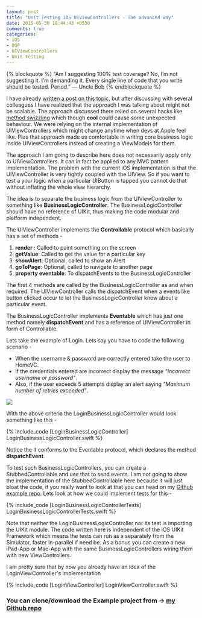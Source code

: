 ```yaml
---
layout: post
title: "Unit Testing iOS UIViewControllers - The advanced way"
date: 2015-05-30 18:44:43 +0530
comments: true
categories:
- iOS
- OOP
- UIViewControllers
- Unit Testing
---
```

{% blockquote %}
“Am I suggesting 100% test coverage? No, I’m not suggesting it. I’m demanding it. Every single line of code that you write should be tested. Period.”
― Uncle Bob
{% endblockquote %}

I have already [written a post on this topic](http://tapthaker.github.io/blog/2015/03/28/unit-testing-ioss-uiviewcontrollers/), but after discussing with several colleagues
I have realized that the approach I was talking about might not be scalable. The approach discussed there relied on several hacks like [method swizzling](http://nshipster.com/method-swizzling/) which though **cool** could cause some unexpected behaviour.
We were relying on the internal implementation of UIViewControllers which might change anytime when devs at Apple feel like. Plus that approach made us comfortable in writing core business logic inside
UIViewControllers instead of creating a ViewModels for them.

The approach I am going to describe here does not necessarily apply only to UIViewControllers. It can in fact be applied to any MVC pattern implementation. The problem with the current iOS implementation is that
the UIViewController is very tightly coupled with the UIView. So if you want to test a your logic when a particular UIButton is tapped you cannot do that without inflating the whole view hierarchy.

<!-- more -->

The idea is to separate the business logic from the UIViewController to something like **BusinessLogicController**.
The BusinessLogicController should have no reference of UIKit, thus making the code modular and platform independent.

The UIViewController implements the **Controllable** protocol which basically has a set of methods -

1. **render** : Called to paint something on the screen
2. **getValue**: Called to get the value for a particular key
3. **showAlert**: Optional, called to show an Alert
4. **goToPage**: Optional, called to navigate to another page
5. **property eventable**: To dispatchEvents to the BusinessLogicController

The first 4 methods are called by the BusinessLogicController as and when required. The UIViewController
calls the dispatchEvent when a events like button clicked occur to let the BusinessLogicController know
about a particular event.

The BusinessLogicController implements **Eventable** which has just one method namely **dispatchEvent** and has a reference of UIViewController in form of
Controllable.

Lets take the example of Login. Lets say you have to code the following scenario -

- When the username & password are correctly entered take the user to HomeVC.
- If the credentials entered are incorrect display the message *"Incorrect username or password"*.
- Also, if the user exceeds 5 attempts display an alert saying *"Maximum number of retries exceeded"*.

<img align="center" src="{{root_url}}/images/diagrams/UnitTestingVC-advanced.png" />

With the above criteria the LoginBusinessLogicController would look something like this -

{% include_code [LoginBusinessLogicController] LoginBusinessLogicController.swift %}

Notice the it conforms to the Eventable protocol, which declares the method **dispatchEvent**.

To test such BusinessLogicControllers, you can create a StubbedControllable and use that to send events. I am not going
to show the implementation of the StubbedControllable here because it will just bloat the code, if you really want to look
at that you can head on my [Github example repo](https://github.com/tapthaker/UnitTesting-UIViewControllers).
Lets look at how we could implement tests for this -

{% include_code [LoginBusinessLogicControllerTests] LoginBusinessLogicControllerTests.swift %}

Note that neither the LoginBusinessLogicController nor its test is importing the UIKit module. The code written here
is independent of the iOS UIKit Framework which means the tests can run as a separately from the Simulator, faster in-parallel
if need be. As a bonus you can create a new iPad-App or Mac-App with the same BusinessLogicControllers wiring them with new ViewControllers.

I am pretty sure that by now you already have an idea of the LoginViewController's implementation

{% include_code [LoginViewController] LoginViewController.swift %}

### You can clone/download the Example project from -> [my Github repo](https://github.com/tapthaker/UnitTesting-UIViewControllers)